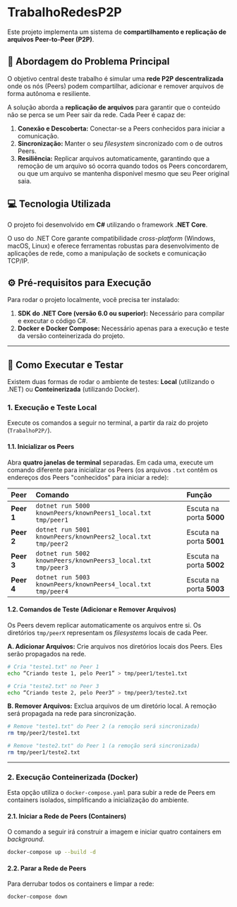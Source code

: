 # TrabalhoRedesP2P

Este projeto implementa um sistema de **compartilhamento e replicação de arquivos Peer-to-Peer (P2P)**.

## 🚀 Abordagem do Problema Principal

O objetivo central deste trabalho é simular uma **rede P2P descentralizada** onde os nós (Peers) podem compartilhar, adicionar e remover arquivos de forma autônoma e resiliente.

A solução aborda a **replicação de arquivos** para garantir que o conteúdo não se perca se um Peer sair da rede. Cada Peer é capaz de:

1.  **Conexão e Descoberta:** Conectar-se a Peers conhecidos para iniciar a comunicação.
2.  **Sincronização:** Manter o seu *filesystem* sincronizado com o de outros Peers.
3.  **Resiliência:** Replicar arquivos automaticamente, garantindo que a remoção de um arquivo só ocorra quando todos os Peers concordarem, ou que um arquivo se mantenha disponível mesmo que seu Peer original saia.

## 💻 Tecnologia Utilizada

O projeto foi desenvolvido em **C\#** utilizando o framework **.NET Core**.

O uso do .NET Core garante compatibilidade *cross-platform* (Windows, macOS, Linux) e oferece ferramentas robustas para desenvolvimento de aplicações de rede, como a manipulação de sockets e comunicação TCP/IP.

## ⚙️ Pré-requisitos para Execução

Para rodar o projeto localmente, você precisa ter instalado:

1.  **SDK do .NET Core (versão 6.0 ou superior):** Necessário para compilar e executar o código C\#.
2.  **Docker e Docker Compose:** Necessário apenas para a execução e teste da versão conteinerizada do projeto.

-----

## 🏃 Como Executar e Testar

Existem duas formas de rodar o ambiente de testes: **Local** (utilizando o .NET) ou **Conteinerizada** (utilizando Docker).

### 1\. Execução e Teste Local

Execute os comandos a seguir no terminal, a partir da raiz do projeto (`TrabalhoP2P/`).

#### 1.1. Inicializar os Peers

Abra **quatro janelas de terminal** separadas. Em cada uma, execute um comando diferente para inicializar os Peers (os arquivos `.txt` contêm os endereços dos Peers "conhecidos" para iniciar a rede):

| Peer | Comando | Função |
| :--- | :--- | :--- |
| **Peer 1** | `dotnet run 5000 knownPeers/knownPeers1_local.txt tmp/peer1` | Escuta na porta **5000** |
| **Peer 2** | `dotnet run 5001 knownPeers/knownPeers2_local.txt tmp/peer2` | Escuta na porta **5001** |
| **Peer 3** | `dotnet run 5002 knownPeers/knownPeers3_local.txt tmp/peer3` | Escuta na porta **5002** |
| **Peer 4** | `dotnet run 5003 knownPeers/knownPeers4_local.txt tmp/peer4` | Escuta na porta **5003** |

#### 1.2. Comandos de Teste (Adicionar e Remover Arquivos)

Os Peers devem replicar automaticamente os arquivos entre si. Os diretórios `tmp/peerX` representam os *filesystems* locais de cada Peer.

**A. Adicionar Arquivos:**
Crie arquivos nos diretórios locais dos Peers. Eles serão propagados na rede.

```bash
# Cria "teste1.txt" no Peer 1
echo “Criando teste 1, pelo Peer1” > tmp/peer1/teste1.txt

# Cria "teste2.txt" no Peer 3
echo “Criando teste 2, pelo Peer3“ > tmp/peer3/teste2.txt
```

**B. Remover Arquivos:**
Exclua arquivos de um diretório local. A remoção será propagada na rede para sincronização.

```bash
# Remove "teste1.txt" do Peer 2 (a remoção será sincronizada)
rm tmp/peer2/teste1.txt

# Remove "teste2.txt" do Peer 1 (a remoção será sincronizada)
rm tmp/peer1/teste2.txt
```

-----

### 2\. Execução Conteinerizada (Docker)

Esta opção utiliza o `docker-compose.yaml` para subir a rede de Peers em containers isolados, simplificando a inicialização do ambiente.

#### 2.1. Iniciar a Rede de Peers (Containers)

O comando a seguir irá construir a imagem e iniciar quatro containers em *background*.

```bash
docker-compose up --build -d
```

#### 2.2. Parar a Rede de Peers

Para derrubar todos os containers e limpar a rede:

```bash
docker-compose down
```
    
